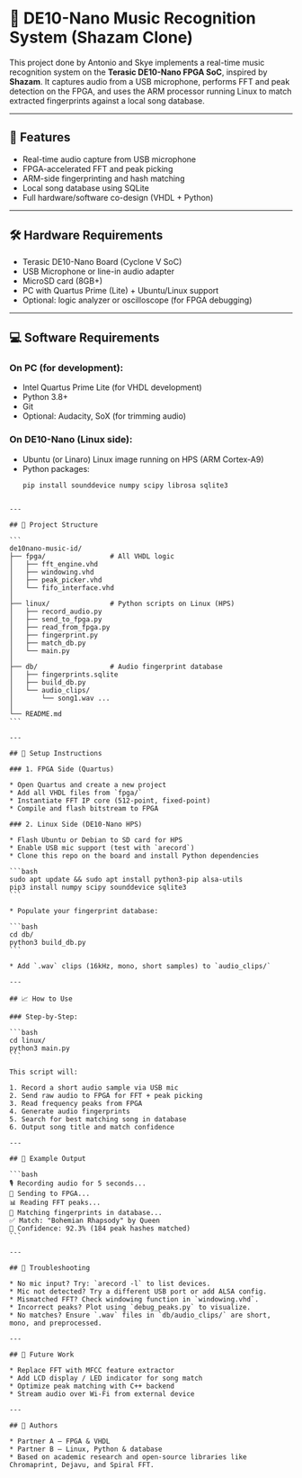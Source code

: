 # 🎵 DE10-Nano Music Recognition System (Shazam Clone)

This project done by Antonio and Skye implements a real-time music recognition system on the **Terasic DE10-Nano FPGA SoC**, inspired by **Shazam**. It captures audio from a USB microphone, performs FFT and peak detection on the FPGA, and uses the ARM processor running Linux to match extracted fingerprints against a local song database.

---

## 📌 Features
- Real-time audio capture from USB microphone
- FPGA-accelerated FFT and peak picking
- ARM-side fingerprinting and hash matching
- Local song database using SQLite
- Full hardware/software co-design (VHDL + Python)

---

## 🛠️ Hardware Requirements
- Terasic DE10-Nano Board (Cyclone V SoC)
- USB Microphone or line-in audio adapter
- MicroSD card (8GB+)
- PC with Quartus Prime (Lite) + Ubuntu/Linux support
- Optional: logic analyzer or oscilloscope (for FPGA debugging)

---

## 💻 Software Requirements
### On PC (for development):
- Intel Quartus Prime Lite (for VHDL development)
- Python 3.8+
- Git
- Optional: Audacity, SoX (for trimming audio)

### On DE10-Nano (Linux side):
- Ubuntu (or Linaro) Linux image running on HPS (ARM Cortex-A9)
- Python packages:  
  ```bash
  pip install sounddevice numpy scipy librosa sqlite3
````

---

## 🧱 Project Structure

```
de10nano-music-id/
├── fpga/                # All VHDL logic
│   ├── fft_engine.vhd
│   ├── windowing.vhd
│   ├── peak_picker.vhd
│   └── fifo_interface.vhd
│
├── linux/               # Python scripts on Linux (HPS)
│   ├── record_audio.py
│   ├── send_to_fpga.py
│   ├── read_from_fpga.py
│   ├── fingerprint.py
│   ├── match_db.py
│   └── main.py
│
├── db/                  # Audio fingerprint database
│   ├── fingerprints.sqlite
│   ├── build_db.py
│   └── audio_clips/
│       └── song1.wav ...
│
└── README.md
```

---

## 🚀 Setup Instructions

### 1. FPGA Side (Quartus)

* Open Quartus and create a new project
* Add all VHDL files from `fpga/`
* Instantiate FFT IP core (512-point, fixed-point)
* Compile and flash bitstream to FPGA

### 2. Linux Side (DE10-Nano HPS)

* Flash Ubuntu or Debian to SD card for HPS
* Enable USB mic support (test with `arecord`)
* Clone this repo on the board and install Python dependencies

```bash
sudo apt update && sudo apt install python3-pip alsa-utils
pip3 install numpy scipy sounddevice sqlite3
```

* Populate your fingerprint database:

```bash
cd db/
python3 build_db.py
```

* Add `.wav` clips (16kHz, mono, short samples) to `audio_clips/`

---

## 📈 How to Use

### Step-by-Step:

```bash
cd linux/
python3 main.py
```

This script will:

1. Record a short audio sample via USB mic
2. Send raw audio to FPGA for FFT + peak picking
3. Read frequency peaks from FPGA
4. Generate audio fingerprints
5. Search for best matching song in database
6. Output song title and match confidence

---

## 🧪 Example Output

```bash
🎙️ Recording audio for 5 seconds...
📡 Sending to FPGA...
📊 Reading FFT peaks...
🔎 Matching fingerprints in database...
✅ Match: "Bohemian Rhapsody" by Queen
🎯 Confidence: 92.3% (184 peak hashes matched)
```

---

## 🔧 Troubleshooting

* No mic input? Try: `arecord -l` to list devices.
* Mic not detected? Try a different USB port or add ALSA config.
* Mismatched FFT? Check windowing function in `windowing.vhd`.
* Incorrect peaks? Plot using `debug_peaks.py` to visualize.
* No matches? Ensure `.wav` files in `db/audio_clips/` are short, mono, and preprocessed.

---

## 🌱 Future Work

* Replace FFT with MFCC feature extractor
* Add LCD display / LED indicator for song match
* Optimize peak matching with C++ backend
* Stream audio over Wi-Fi from external device

---

## 👥 Authors

* Partner A – FPGA & VHDL
* Partner B – Linux, Python & database
* Based on academic research and open-source libraries like Chromaprint, Dejavu, and Spiral FFT.
